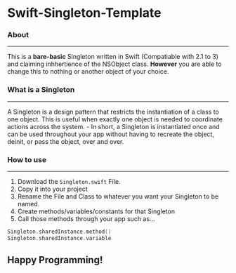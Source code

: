 # Swift-Singleton-Template


### About
***
This is a **bare-basic** Singleton written in Swift (Compatiable with 2.1 to 3) and claiming inhhertience of the NSObject class. **However** you are able to change this to nothing or another object of your choice.


### What is a Singleton
***
A Singleton is a design pattern that restricts the instantiation of a class to one object. This is useful when exactly one object is needed to coordinate actions across the system. - In short, a Singleton is instantiated once and can be used throughout your app without having to recreate the object, deinit, or pass the object, over and over.


### How to use
***
1. Download the ```Singleton.swift``` File. 
2. Copy it into your project
3. Rename the File and Class to whatever you want your Singleton to be named.
4. Create methods/variables/constants for that Singleton
5. Call those methods through your app such as... 
```Swift
Singleton.sharedInstance.method()
Singleton.sharedInstance.variable
```

## Happy Programming!
